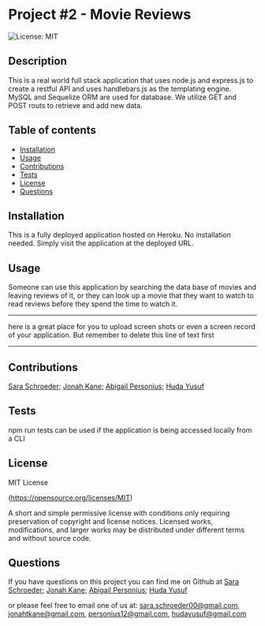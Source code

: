 # Project #2 - Movie Reviews


![License: MIT](https://img.shields.io/badge/License-MIT-yellow.svg)
## Description
This is a real world full stack application that uses node.js and express.js to create a restful API and uses handlebars.js as the templating engine. MySQL and Sequelize ORM are used for database. We utilize GET and POST routs to retrieve and add new data.
 
## Table of contents
  - [Installation](#installation)
  - [Usage](#usage)
  - [Contributions](#contributions)
  - [Tests](#tests)
  - [License](#license)
  - [Questions](#questions)
  
## Installation
This is a fully deployed application hosted on Heroku. No installation needed. Simply visit the application at the deployed URL.

## Usage
Someone can use this application by searching the data base of movies and leaving reviews of it, or they can look up a movie that they want to watch to read reviews before they spend the time to watch it. 

---------------------------------------------------------------------------------------------------------------------------------------------------


here is a great place for you to upload screen shots or even a screen record of your application.  But remember to delete this line of text first


---------------------------------------------------------------------------------------------------------------------------------------------------
## Contributions 
[Sara Schroeder](https://github.com/saraschroeder);
[Jonah Kane](https://github.com/jonahkane);
[Abigail Personius](https://github.com/apersonius);
[Huda Yusuf](https://github.com/hyusuff)


## Tests 
npm run tests can be used if the application is being accessed locally from a CLI
## License 
MIT License

(https://opensource.org/licenses/MIT)

A short and simple permissive license with conditions only requiring preservation of copyright and license notices. Licensed works, modifications, and larger works may be distributed under different terms and without source code.

## Questions
If you have questions on this project you can find me on Github at [Sara Schroeder](https://github.com/saraschroeder);
[Jonah Kane](https://github.com/jonahkane);
[Abigail Personius](https://github.com/apersonius);
[Huda Yusuf](https://github.com/hyusuff)

or please feel free to email one of us at: sara.schroeder00@gmail.com, jonahtkane@gmail.com, personius12@gmail.com, hudayusuf@gmail.com